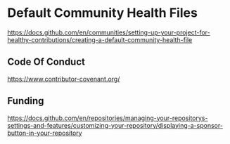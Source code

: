 # Default Community Health Files

<https://docs.github.com/en/communities/setting-up-your-project-for-healthy-contributions/creating-a-default-community-health-file>

## Code Of Conduct

<https://www.contributor-covenant.org/>

## Funding

<https://docs.github.com/en/repositories/managing-your-repositorys-settings-and-features/customizing-your-repository/displaying-a-sponsor-button-in-your-repository>
